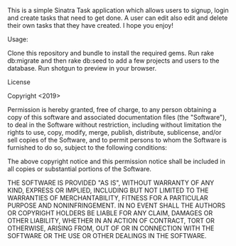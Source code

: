 This is a simple Sinatra Task application which allows users to signup, login and create tasks that need to get done. A user can edit also edit and delete their own tasks that they have created. I hope you enjoy!

Usage:

Clone this repository and bundle to install the required gems. Run rake db:migrate and then rake db:seed to add a few projects and users to the database. Run shotgun to preview in your browser.

License

Copyright <2019> <leviknapa>

Permission is hereby granted, free of charge, to any person obtaining a copy of this software and associated documentation files (the "Software"), to deal in the Software without restriction, including without limitation the rights to use, copy, modify, merge, publish, distribute, sublicense, and/or sell copies of the Software, and to permit persons to whom the Software is furnished to do so, subject to the following conditions:

The above copyright notice and this permission notice shall be included in all copies or substantial portions of the Software.

THE SOFTWARE IS PROVIDED "AS IS", WITHOUT WARRANTY OF ANY KIND, EXPRESS OR IMPLIED, INCLUDING BUT NOT LIMITED TO THE WARRANTIES OF MERCHANTABILITY, FITNESS FOR A PARTICULAR PURPOSE AND NONINFRINGEMENT. IN NO EVENT SHALL THE AUTHORS OR COPYRIGHT HOLDERS BE LIABLE FOR ANY CLAIM, DAMAGES OR OTHER LIABILITY, WHETHER IN AN ACTION OF CONTRACT, TORT OR OTHERWISE, ARISING FROM, OUT OF OR IN CONNECTION WITH THE SOFTWARE OR THE USE OR OTHER DEALINGS IN THE SOFTWARE.
